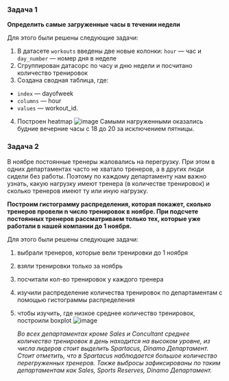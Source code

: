 ### Задача 1

**Определить самые загруженные часы в течении недели**

Для этого были решены следующие задачи:
1. В датасете `workouts` введены две новые колонки: `hour` — час и `day_number` — номер дня в неделе
2. Сгруппирован датасорс по часу и дню недели и посчитано количество тренировок
3. Создана сводная таблица, где:
- `index` — dayofweek
- `columns` — hour
- `values` — workout_id.
4. Построен heatmap
![image](https://github.com/fleisan18/loads_in_fitnes_center/assets/92662450/6c7495df-d2bf-49aa-9553-95d3850528bd)
Самыми нагруженными оказались будние вечерние часы с 18 до 20 за исключением пятницы.

### Задача 2


В ноябре постоянные тренеры жаловались на перегрузку. При этом в одних департаментах часто не хватало тренеров, а в других люди сидели без работы. Поэтому по каждому департаменту нам важно узнать, какую нагрузку имеют тренера (в количестве тренировок) и сколько тренеров имеют ту или иную нагрузку. 

**Построим гистограмму распределения, которая покажет, сколько тренеров провели n число тренировок в ноябре. При подсчете постоянных тренеров рассматриваем только тех, которые уже работали в нашей компании до 1 ноября.**

Для этого были решены следующие задачи:
1. выбрали тренеров, которые вели тренировки до 1 ноября
2. взяли тренировки только за ноябрь
3. посчитали кол-во тренировок у каждого тренера
4. изучили распределение количества тренировок по департаментам с помощью гистограммы распределения
5. чтобы изучить, где низкое среднее количество тренировок, построили boxplot
   ![image](https://github.com/fleisan18/loads_in_fitnes_center/assets/92662450/d6008cfe-6bf5-46f9-b956-4cf5f3813eff)

   *Во всех департаментах кроме Sales и Concultant среднее количество тренировок 
в день находится на высоком уровне, из числа лидеров стоит выделить Spartacus, Dinamo Департамент. 
Стоит отметить, что в Spartacus наблюдается большое количество перегруженных тренеров. Также выбросы зафиксированы по таким департаментам как Sales, Sports Reserves, Dinamo Департамент.*

